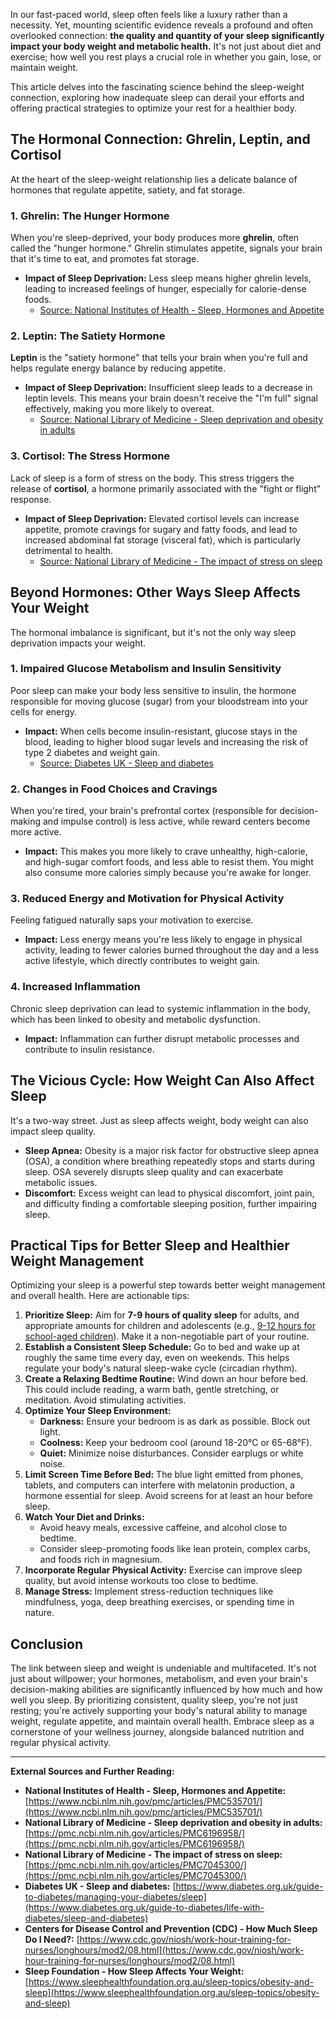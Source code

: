 In our fast-paced world, sleep often feels like a luxury rather than a necessity. Yet, mounting scientific evidence reveals a profound and often overlooked connection: **the quality and quantity of your sleep significantly impact your body weight and metabolic health.** It's not just about diet and exercise; how well you rest plays a crucial role in whether you gain, lose, or maintain weight.

This article delves into the fascinating science behind the sleep-weight connection, exploring how inadequate sleep can derail your efforts and offering practical strategies to optimize your rest for a healthier body.

## The Hormonal Connection: Ghrelin, Leptin, and Cortisol

At the heart of the sleep-weight relationship lies a delicate balance of hormones that regulate appetite, satiety, and fat storage.

### 1. Ghrelin: The Hunger Hormone
When you're sleep-deprived, your body produces more **ghrelin**, often called the "hunger hormone." Ghrelin stimulates appetite, signals your brain that it's time to eat, and promotes fat storage.
* **Impact of Sleep Deprivation:** Less sleep means higher ghrelin levels, leading to increased feelings of hunger, especially for calorie-dense foods.
    * [Source: National Institutes of Health - Sleep, Hormones and Appetite](https://www.ncbi.nlm.nih.gov/pmc/articles/PMC535701/)

### 2. Leptin: The Satiety Hormone
**Leptin** is the "satiety hormone" that tells your brain when you're full and helps regulate energy balance by reducing appetite.
* **Impact of Sleep Deprivation:** Insufficient sleep leads to a decrease in leptin levels. This means your brain doesn't receive the "I'm full" signal effectively, making you more likely to overeat.
    * [Source: National Library of Medicine - Sleep deprivation and obesity in adults](https://pmc.ncbi.nlm.nih.gov/articles/PMC6196958/)

### 3. Cortisol: The Stress Hormone
Lack of sleep is a form of stress on the body. This stress triggers the release of **cortisol**, a hormone primarily associated with the "fight or flight" response.
* **Impact of Sleep Deprivation:** Elevated cortisol levels can increase appetite, promote cravings for sugary and fatty foods, and lead to increased abdominal fat storage (visceral fat), which is particularly detrimental to health.
    * [Source: National Library of Medicine - The impact of stress on sleep](https://pmc.ncbi.nlm.nih.gov/articles/PMC7045300/)

## Beyond Hormones: Other Ways Sleep Affects Your Weight

The hormonal imbalance is significant, but it's not the only way sleep deprivation impacts your weight.

### 1. Impaired Glucose Metabolism and Insulin Sensitivity
Poor sleep can make your body less sensitive to insulin, the hormone responsible for moving glucose (sugar) from your bloodstream into your cells for energy.
* **Impact:** When cells become insulin-resistant, glucose stays in the blood, leading to higher blood sugar levels and increasing the risk of type 2 diabetes and weight gain.
    * [Source: Diabetes UK - Sleep and diabetes](https://www.diabetes.org.uk/guide-to-diabetes/life-with-diabetes/sleep-and-diabetes)

### 2. Changes in Food Choices and Cravings
When you're tired, your brain's prefrontal cortex (responsible for decision-making and impulse control) is less active, while reward centers become more active.
* **Impact:** This makes you more likely to crave unhealthy, high-calorie, and high-sugar comfort foods, and less able to resist them. You might also consume more calories simply because you're awake for longer.

### 3. Reduced Energy and Motivation for Physical Activity
Feeling fatigued naturally saps your motivation to exercise.
* **Impact:** Less energy means you're less likely to engage in physical activity, leading to fewer calories burned throughout the day and a less active lifestyle, which directly contributes to weight gain.

### 4. Increased Inflammation
Chronic sleep deprivation can lead to systemic inflammation in the body, which has been linked to obesity and metabolic dysfunction.
* **Impact:** Inflammation can further disrupt metabolic processes and contribute to insulin resistance.

## The Vicious Cycle: How Weight Can Also Affect Sleep

It's a two-way street. Just as sleep affects weight, body weight can also impact sleep quality.

* **Sleep Apnea:** Obesity is a major risk factor for obstructive sleep apnea (OSA), a condition where breathing repeatedly stops and starts during sleep. OSA severely disrupts sleep quality and can exacerbate metabolic issues.
* **Discomfort:** Excess weight can lead to physical discomfort, joint pain, and difficulty finding a comfortable sleeping position, further impairing sleep.

## Practical Tips for Better Sleep and Healthier Weight Management

Optimizing your sleep is a powerful step towards better weight management and overall health. Here are actionable tips:

1.  **Prioritize Sleep:** Aim for **7-9 hours of quality sleep** for adults, and appropriate amounts for children and adolescents (e.g., [9-12 hours for school-aged children](https://www.cdc.gov/physical-activity-education/staying-healthy/sleep.html)). Make it a non-negotiable part of your routine.
2.  **Establish a Consistent Sleep Schedule:** Go to bed and wake up at roughly the same time every day, even on weekends. This helps regulate your body's natural sleep-wake cycle (circadian rhythm).
3.  **Create a Relaxing Bedtime Routine:** Wind down an hour before bed. This could include reading, a warm bath, gentle stretching, or meditation. Avoid stimulating activities.
4.  **Optimize Your Sleep Environment:**
    * **Darkness:** Ensure your bedroom is as dark as possible. Block out light.
    * **Coolness:** Keep your bedroom cool (around 18-20°C or 65-68°F).
    * **Quiet:** Minimize noise disturbances. Consider earplugs or white noise.
5.  **Limit Screen Time Before Bed:** The blue light emitted from phones, tablets, and computers can interfere with melatonin production, a hormone essential for sleep. Avoid screens for at least an hour before sleep.
6.  **Watch Your Diet and Drinks:**
    * Avoid heavy meals, excessive caffeine, and alcohol close to bedtime.
    * Consider sleep-promoting foods like lean protein, complex carbs, and foods rich in magnesium.
7.  **Incorporate Regular Physical Activity:** Exercise can improve sleep quality, but avoid intense workouts too close to bedtime.
8.  **Manage Stress:** Implement stress-reduction techniques like mindfulness, yoga, deep breathing exercises, or spending time in nature.

## Conclusion

The link between sleep and weight is undeniable and multifaceted. It's not just about willpower; your hormones, metabolism, and even your brain's decision-making abilities are significantly influenced by how much and how well you sleep. By prioritizing consistent, quality sleep, you're not just resting; you're actively supporting your body's natural ability to manage weight, regulate appetite, and maintain overall health. Embrace sleep as a cornerstone of your wellness journey, alongside balanced nutrition and regular physical activity.

---
**External Sources and Further Reading:**

* **National Institutes of Health - Sleep, Hormones and Appetite:** [https://www.ncbi.nlm.nih.gov/pmc/articles/PMC535701/](https://www.ncbi.nlm.nih.gov/pmc/articles/PMC535701/)
* **National Library of Medicine - Sleep deprivation and obesity in adults:** [https://pmc.ncbi.nlm.nih.gov/articles/PMC6196958/](https://pmc.ncbi.nlm.nih.gov/articles/PMC6196958/)
* **National Library of Medicine - The impact of stress on sleep:** [https://pmc.ncbi.nlm.nih.gov/articles/PMC7045300/](https://pmc.ncbi.nlm.nih.gov/articles/PMC7045300/)
* **Diabetes UK - Sleep and diabetes:** [https://www.diabetes.org.uk/guide-to-diabetes/managing-your-diabetes/sleep](https://www.diabetes.org.uk/guide-to-diabetes/life-with-diabetes/sleep-and-diabetes)
* **Centers for Disease Control and Prevention (CDC) - How Much Sleep Do I Need?:** [https://www.cdc.gov/niosh/work-hour-training-for-nurses/longhours/mod2/08.html](https://www.cdc.gov/niosh/work-hour-training-for-nurses/longhours/mod2/08.html)
* **Sleep Foundation - How Sleep Affects Your Weight:** [https://www.sleephealthfoundation.org.au/sleep-topics/obesity-and-sleep](https://www.sleephealthfoundation.org.au/sleep-topics/obesity-and-sleep)

